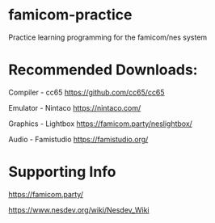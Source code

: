 # famicom-practice
Practice learning programming for the famicom/nes system

# Recommended Downloads:

Compiler - cc65 https://github.com/cc65/cc65

Emulator - Nintaco https://nintaco.com/

Graphics - Lightbox https://famicom.party/neslightbox/

Audio - Famistudio https://famistudio.org/


# Supporting Info

https://famicom.party/

https://www.nesdev.org/wiki/Nesdev_Wiki
